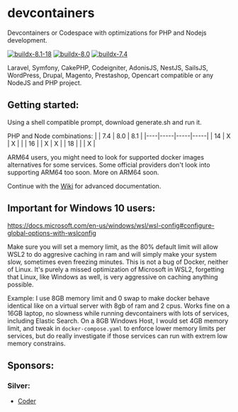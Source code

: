 # devcontainers
Devcontainers or Codespace with optimizations for PHP and Nodejs development.

[![buildx-8.1-18](https://github.com/madalinignisca/devcontainers/actions/workflows/buildx-bake-8.1-18.yml/badge.svg)](https://github.com/madalinignisca/devcontainers/actions/workflows/buildx-bake-8.1-18.yml) [![buildx-8.0](https://github.com/madalinignisca/devcontainers/actions/workflows/buildx-bake-8.0.yml/badge.svg)](https://github.com/madalinignisca/devcontainers/actions/workflows/buildx-bake-8.0.yml) [![buildx-7.4](https://github.com/madalinignisca/devcontainers/actions/workflows/buildx-bake-7.4.yml/badge.svg)](https://github.com/madalinignisca/devcontainers/actions/workflows/buildx-bake-7.4.yml)

Laravel, Symfony, CakePHP, Codeigniter, AdonisJS, NestJS, SailsJS, WordPress, Drupal, Magento,
Prestashop, Opencart compatible or any NodeJS and PHP project.

## Getting started:

Using a shell compatible prompt, download generate.sh and run it.

PHP and Node combinations:
|    | 7.4 | 8.0 | 8.1 |
|----|-----|-----|-----|
| 14 | X   | X   |     |
| 16 |     | X   | X   |
| 18 |     |     | X   |

ARM64 users, you might need to look for supported docker images alternatives for some services. Some official providers don't look into supporting ARM64 too soon.
More on ARM64 soon.

Continue with the [Wiki](https://github.com/madalinignisca/devcontainers/wiki) for advanced documentation.

## Important for Windows 10 users:

https://docs.microsoft.com/en-us/windows/wsl/wsl-config#configure-global-options-with-wslconfig

Make sure you will set a memory limit, as the 80% default limit will allow WSL2 to do aggresive caching in ram
and will simply make your system slow, sometimes even freezing minutes. This is not a bug of Docker, neither of
Linux. It's purely a missed optimization of Microsoft in WSL2, forgetting that Linux, like Windows as well, is
very aggressive on caching anything possible.

Example: I use 8GB memory limit and 0 swap to make docker behave identical like on a virtual server with 8gb of ram
and 2 cpus. Works fine on a 16GB laptop, no slowness while running devcontainers with lots of services, including
Elastic Search. On a 8GB Windows Host, I would set 4GB memory limit, and tweak in `docker-compose.yaml` to enforce
lower memory limits per services, but do really investigate if those services can run with extrem low memory constrains.

## Sponsors:

### Silver:
- [Coder](https://coder.com/)
